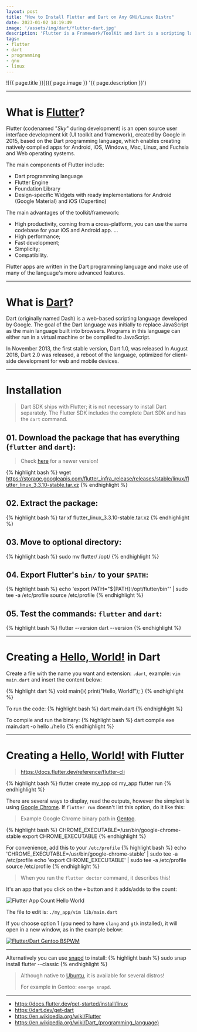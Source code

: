 ```yaml
---
layout: post
title: "How to Install Flutter and Dart on Any GNU/Linux Distro"
date: 2023-01-02 14:19:49
image: '/assets/img/dart/flutter-dart.jpg'
description: 'Flutter is a Framework/ToolKit and Dart is a scripting language, both from Google.'
tags:
- flutter
- dart
- programming
- gnu
- linux
---
```


![{{ page.title }}]({{ page.image }} '{{ page.description }}')

---

# What is [Flutter](https://flutter.dev/)?
Flutter (codenamed "*Sky*" during development) is an open source user interface development kit (UI toolkit and framework), created by Google in 2015, based on the Dart programming language, which enables creating natively compiled apps for Android, iOS, Windows, Mac, Linux, and Fuchsia and Web operating systems.

The main components of Flutter include:
+ Dart programming language
+ Flutter Engine
+ Foundation Library
+ Design-specific Widgets with ready implementations for Android (Google Material) and iOS (Cupertino)

The main advantages of the toolkit/framework:
+ High productivity, coming from a cross-platform, you can use the same codebase for your iOS and Android app. ...
+ High performance;
+ Fast development;
+ Simplicity;
+ Compatibility.

Flutter apps are written in the Dart programming language and make use of many of the language's more advanced features.

---

# What is [Dart](https://dart.dev/)?

Dart (originally named Dash) is a web-based scripting language developed by Google. The goal of the Dart language was initially to replace JavaScript as the main language built into browsers. Programs in this language can either run in a virtual machine or be compiled to JavaScript.

In November 2013, the first stable version, Dart 1.0, was released In August 2018, Dart 2.0 was released, a reboot of the language, optimized for client-side development for web and mobile devices.

---

# Installation
> Dart SDK ships with Flutter; it is not necessary to install Dart separately. The Flutter SDK includes the complete Dart SDK and has the `dart` command.

## 01. Download the package that has everything (`flutter` and `dart`):
> Check [here](https://docs.flutter.dev/get-started/install/linux) for a newer version!

{% highlight bash %}
wget https://storage.googleapis.com/flutter_infra_release/releases/stable/linux/flutter_linux_3.3.10-stable.tar.xz
{% endhighlight %}

## 02. Extract the package:
{% highlight bash %}
tar xf flutter_linux_3.3.10-stable.tar.xz
{% endhighlight %}

## 03. Move to optional directory:
{% highlight bash %}
sudo mv flutter/ /opt/
{% endhighlight %}

## 04. Export Flutter's `bin/` to your `$PATH`:
{% highlight bash %}
echo 'export PATH="${PATH}:/opt/flutter/bin"' | sudo tee -a /etc/profile
source /etc/profile
{% endhighlight %}

## 05. Test the commands: `flutter` and `dart`:
{% highlight bash %}
flutter --version
dart --version
{% endhighlight %}

---

# Creating a [Hello, World!](https://terminalroot.com/hello-world-in-25-programming-languages-proposal-docs-and-links/) in Dart
Create a file with the name you want and extension: `.dart`, example: `vim main.dart` and insert the content below:

{% highlight dart %}
void main(){
   print("Hello, World!");
}
{% endhighlight %}

To run the code:
{% highlight bash %}
dart main.dart
{% endhighlight %}

To compile and run the binary:
{% highlight bash %}
dart compile exe main.dart -o hello
./hello
{% endhighlight %}

---

# Creating a [Hello, World!](https://terminalroot.com/tags#programming) with Flutter
> <https://docs.flutter.dev/reference/flutter-cli>

{% highlight bash %}
flutter create my_app
cd my_app
flutter run
{% endhighlight %}

There are several ways to display, read the outputs, however the simplest is using [Google Chrome](https://terminalroot.com/tags#chrome). If `flutter run` doesn't list this option, do it like this:
> Example Google Chrome binary path in [Gentoo](https://terminalroot.com/tags#gentoo).

{% highlight bash %}
CHROME_EXECUTABLE=/usr/bin/google-chrome-stable
export CHROME_EXECUTABLE
{% endhighlight %}

For convenience, add this to your `/etc/profile`
{% highlight bash %}
echo 'CHROME_EXECUTABLE=/usr/bin/google-chrome-stable' | sudo tee -a /etc/profile
echo 'export CHROME_EXECUTABLE' | sudo tee -a /etc/profile
source /etc/profile
{% endhighlight %}
> When you run the `flutter doctor` command, it describes this!

It's an app that you click on the `+` button and it adds/adds to the count:

![Flutter App Count Hello World](/assets/img/dart/fluuter-app.png)


The file to edit is: `./my_app/vim lib/main.dart`

If you choose option 1 (you need to have `clang` and `gtk` installed), it will open in a new window, as in the example below:

[![Flutter/Dart Gentoo BSPWM](/assets/img/dart/flutter-dart-gentoo-bspwm.png)](/assets/img/dart/flutter-dart-gentoo-bspwm.png)

---

Alternatively you can use [snapd](http://snapcraft.io/) to install:
{% highlight bash %}
sudo snap install flutter --classic
{% endhighlight %}
> Although native to [Ubuntu](https://terminalroot.com/tags#ubuntu), it is available for several distros!
>
> For example in Gentoo: `emerge snapd`.

---

+ <https://docs.flutter.dev/get-started/install/linux>
+ <https://dart.dev/get-dart>
+ <https://en.wikipedia.org/wiki/Flutter>
+ <https://en.wikipedia.org/wiki/Dart_(programming_language)>

